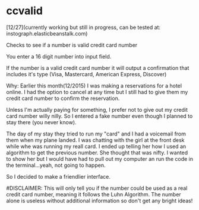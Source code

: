 # ccvalid
[12/27](currently working but still in progress, can be tested at: instograph.elasticbeanstalk.com)

Checks to see if a number is valid credit card number

You enter a 16 digit number into input field.

If the number is a valid credit card number it will output a confirmation that includes it's type (Visa, Mastercard, American Express, Discover)

Why:
Earlier this month(12/2015) I was making a reservations for a hotel online. I had the option to cancel at any time but I still had to give them my credit card number to confirm the reservation.

Unless I'm actually paying for something, I prefer not to give out my credit card number willy nilly. So I entered a fake number even though I planned to stay there (you never know).

The day of my stay they tried to run my "card" and I had a voicemail from them when my plane landed. I was chatting with the girl at the front desk while whe was running my reall card. I ended up telling her how I used an algorithm to get the previous number. She thought that was nifty. I wanted to show her but I would have had to pull out my computer an run the code in the terminal...yeah, not going to happen.

So I decided to make a friendlier interface.


#DISCLAIMER: This will only tell you if the number could be used as a real credit card number, meaning it follows the Luhn Algorithm. The number alone is useless without additional information so don't get any bright ideas! 
